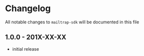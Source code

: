 # Changelog

All notable changes to `mailtrap-sdk` will be documented in this file

## 1.0.0 - 201X-XX-XX

- initial release

